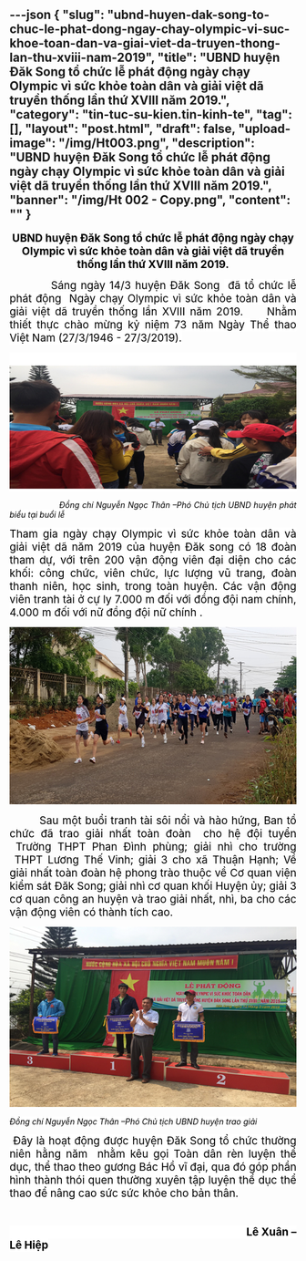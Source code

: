---json
{
    "slug": "ubnd-huyen-dak-song-to-chuc-le-phat-dong-ngay-chay-olympic-vi-suc-khoe-toan-dan-va-giai-viet-da-truyen-thong-lan-thu-xviii-nam-2019",
    "title": "UBND huyện Đăk Song tổ chức lễ phát động ngày chạy Olympic vì sức khỏe toàn dân và giải việt dã truyền thống lần thứ XVIII năm 2019.",
    "category": "tin-tuc-su-kien.tin-kinh-te",
    "tag": [],
    "layout": "post.html",
    "draft": false,
    "upload-image": "/img/Ht003.png",
    "description": "UBND huyện Đăk Song tổ chức lễ phát động ngày chạy Olympic vì sức khỏe toàn dân và giải việt dã truyền thống lần thứ XVIII năm 2019.",
    "banner": "/img/Ht 002 - Copy.png",
    "__content__": ""
}
---
<p style="text-align:center"><strong><span style="font-size:14.0pt"><span style="color:black">UBND huyện Đăk Song tổ chức lễ ph&aacute;t động ng&agrave;y chạy Olympic v&igrave; sức khỏe to&agrave;n d&acirc;n v&agrave; giải việt d&atilde; truyền thống lần thứ XVIII năm 2019.</span></span></strong></p>

<p style="text-align:justify"><span style="font-size:14.0pt"><span style="color:black">&nbsp;&nbsp;&nbsp;&nbsp;&nbsp;&nbsp;&nbsp;&nbsp;&nbsp; S&aacute;ng ng&agrave;y 14/3 huyện Đăk Song <span style="background-color:white">&nbsp;đ&atilde; tổ chức lễ ph&aacute;t động&nbsp; Ng&agrave;y chạy Olympic v&igrave; sức khỏe to&agrave;n d&acirc;n v&agrave; giải việt d&atilde; truyền thống lần </span>XVIII năm 2019.&nbsp;&nbsp;&nbsp;&nbsp; <span style="background-color:white">Nhằm thiết thực ch&agrave;o mừng kỷ niệm 73 năm Ng&agrave;y Thể thao Việt Nam (27/3/1946 - 27/3/2019).</span></span></span></p>

<p style="text-align:justify"><span style="font-size:14.0pt"><span style="background-color:white"><span style="color:black">&nbsp; &nbsp; &nbsp; &nbsp; &nbsp; &nbsp; &nbsp; &nbsp; &nbsp; &nbsp;&nbsp;<img alt="" src="/img/Ht 001.png" /></span></span></span></p>

<p style="text-align:justify">&nbsp;&nbsp;&nbsp;&nbsp;&nbsp;&nbsp;&nbsp;&nbsp;&nbsp;&nbsp;&nbsp;&nbsp;&nbsp;&nbsp;&nbsp;&nbsp;&nbsp;&nbsp; <em><span style="background-color:white"><span style="color:black">Đồng ch&iacute; Nguyễn Ngọc Th&acirc;n &ndash;Ph&oacute; Chủ tịch UBND huyện ph&aacute;t biểu tại buổi lễ </span></span></em></p>

<p style="text-align:justify"><span style="font-size:14.0pt"><span style="background-color:white"><span style="color:black">Tham gia ng&agrave;y chạy Olympic v&igrave; sức khỏe to&agrave;n d&acirc;n v&agrave; giải việt d&atilde; năm 2019 của huyện Đăk song c&oacute; 18 đo&agrave;n tham dự, với tr&ecirc;n 200 vận động vi&ecirc;n đại diện cho c&aacute;c khối: c&ocirc;ng chức, vi&ecirc;n chức, lực lượng vũ trang, đo&agrave;n thanh ni&ecirc;n, học sinh, trong to&agrave;n huyện. C&aacute;c vận động vi&ecirc;n tranh t&agrave;i ở cự ly 7.000 m đối với đồng đội nam ch&iacute;nh, 4.000 m đối với nữ đồng đội nữ ch&iacute;nh . </span></span></span></p>

<p style="text-align:justify"><img alt="" src="/img/Ht 002 - Copy.png" /></p>

<p style="text-align:justify">&nbsp;&nbsp;&nbsp;&nbsp;&nbsp;&nbsp;&nbsp;&nbsp;&nbsp; <span style="font-size:14.0pt"><span style="color:black">Sau một buổi tranh t&agrave;i s&ocirc;i nổi v&agrave; h&agrave;o hứng, Ban tổ chức đ&atilde; trao giải nhất to&agrave;n đo&agrave;n &nbsp;cho hệ đội tuyển &nbsp;Trường THPT Phan Đ&igrave;nh ph&ugrave;ng; giải nh&igrave; cho trường &nbsp;THPT Lương Thế Vinh; giải 3 cho x&atilde; Thuận Hạnh; Về giải nhất to&agrave;n đo&agrave;n hệ phong tr&agrave;o thuộc về Cơ quan viện kiểm s&aacute;t Đăk Song; giải nh&igrave; cơ quan khối Huyện ủy; giải 3 cơ quan c&ocirc;ng an huyện v&agrave; trao giải nhất, nh&igrave;, ba cho c&aacute;c vận động vi&ecirc;n c&oacute; th&agrave;nh t&iacute;ch cao.</span></span></p>

<p style="text-align:justify"><img alt="" src="/img/Ht003.png" /></p>

<p style="text-align:justify"><em><span style="background-color:white"><span style="color:black">Đồng ch&iacute; Nguyễn Ngọc Th&acirc;n &ndash;Ph&oacute; Chủ tịch UBND huyện trao giải&nbsp;</span></span></em></p>

<p style="text-align:justify"><span style="font-size:14.0pt"><span style="color:black">&nbsp;<span style="background-color:white">Đ&acirc;y l&agrave; hoạt động được huyện Đăk Song tổ chức thường ni&ecirc;n hằng năm&nbsp; nhằm k&ecirc;u gọi To&agrave;n d&acirc;n r&egrave;n luyện thể dục, thể thao theo gương B&aacute;c Hồ vĩ đại, qua đ&oacute; g&oacute;p phần h&igrave;nh th&agrave;nh th&oacute;i quen thường xuy&ecirc;n tập luyện thể dục thể thao để n&acirc;ng cao sức sức khỏe cho bản th&acirc;n.</span></span></span></p>

<p style="text-align:justify">&nbsp;&nbsp;&nbsp;&nbsp;&nbsp;&nbsp;&nbsp;&nbsp;&nbsp;&nbsp;&nbsp;&nbsp;&nbsp;&nbsp;&nbsp;&nbsp;&nbsp;&nbsp;&nbsp;&nbsp;&nbsp;&nbsp;&nbsp;&nbsp;&nbsp;&nbsp;&nbsp;&nbsp;&nbsp;&nbsp;&nbsp;&nbsp;&nbsp;&nbsp;&nbsp;&nbsp;&nbsp;&nbsp;&nbsp;&nbsp;&nbsp;&nbsp;&nbsp;&nbsp;&nbsp;&nbsp;&nbsp;&nbsp;&nbsp;&nbsp;&nbsp;&nbsp;&nbsp;&nbsp;&nbsp;&nbsp;&nbsp;&nbsp;&nbsp;&nbsp;&nbsp;&nbsp;&nbsp;&nbsp;&nbsp;&nbsp;&nbsp;&nbsp;&nbsp;&nbsp;&nbsp;&nbsp;&nbsp;&nbsp;&nbsp;&nbsp;</p>

<p style="text-align:justify"><span style="font-size:14.0pt"><span style="background-color:white"><span style="color:black">&nbsp;&nbsp;&nbsp;&nbsp;&nbsp;&nbsp;&nbsp;&nbsp;&nbsp;&nbsp;&nbsp;&nbsp;&nbsp;&nbsp;&nbsp;&nbsp;&nbsp;&nbsp;&nbsp;&nbsp;&nbsp;&nbsp;&nbsp;&nbsp;&nbsp;&nbsp;&nbsp;&nbsp;&nbsp;&nbsp;&nbsp;&nbsp;&nbsp;&nbsp;&nbsp;&nbsp;&nbsp;&nbsp;&nbsp;&nbsp;&nbsp;&nbsp;&nbsp;&nbsp;&nbsp;&nbsp;&nbsp;&nbsp;&nbsp;&nbsp;&nbsp;&nbsp;&nbsp;&nbsp;&nbsp;&nbsp;&nbsp;&nbsp;&nbsp;&nbsp;&nbsp;&nbsp;&nbsp;&nbsp;&nbsp;&nbsp;&nbsp;&nbsp;&nbsp;&nbsp;&nbsp;&nbsp;&nbsp;&nbsp;&nbsp;&nbsp; <strong>L&ecirc; Xu&acirc;n &ndash;L&ecirc; Hiệp</strong></span></span></span></p>

<p style="text-align:justify">&nbsp;</p>

<p style="text-align:justify">&nbsp;&nbsp;&nbsp;&nbsp;&nbsp;&nbsp;&nbsp;&nbsp;&nbsp; &nbsp;</p>

<p>&nbsp;</p>